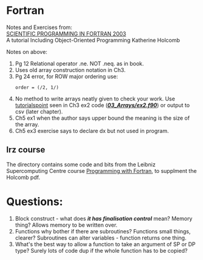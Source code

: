 # Fortran

Notes and Exercises from:       
[SCIENTIFIC PROGRAMMING IN FORTRAN 2003](https://wiki.uiowa.edu/download/attachments/109785161/fortran-novella-holcomb.pdf)      
A tutorial Including Object-Oriented Programming
Katherine Holcomb

Notes on above:

1. Pg 12 Relational operator .ne. NOT .neq. as in book.
2. Uses old array construction notation in Ch3.
3. Pg 24 error, for ROW major ordering use:
   ````
   order = (/2, 1/)
   ````
4. No method to write arrays neatly given to check your work. Use [tutorialspoint](https://www.tutorialspoint.com.cach3.com/programming_example/hhj1FL/fortran-reshape-functions.html) seen in Ch3 ex2 code (***[03_Arrays/ex2.f90](./03_Arrays/ex2.f90)***) or output to csv (later chapter).
5. Ch5 ex1 when the author says upper bound the meaning is the size of the array.
6. Ch5 ex3 exercise says to declare dx but not used in program.

## lrz course

The directory contains some code and bits from the Leibniz Supercomputing Centre course [Programming with Fortran](https://doku.lrz.de/display/PUBLIC/Programming+with+Fortran),
to supplment the Holcomb pdf.

# Questions:

1. Block construct - what does ***it has finalisation control*** mean? Memory thing? Allows memory to be written over.
2. Functions why bother if there are subroutines? Functions small things, clearer? Subroutines can alter variables - function returns one thing.
3. What's the best way to allow a function to take an argument of SP or DP type? Surely lots of code dup if the whole function has to be copied?